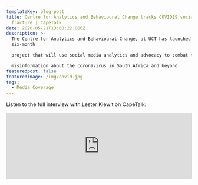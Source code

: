```yaml
---
templateKey: blog-post
title: Centre for Analytics and Behavioural Change tracks COVID19 social
  fracture | CapeTalk
date: 2020-05-21T13:08:22.866Z
description: >-
  The Centre for Analytics and Behavioural Change, at UCT has launched a
  six-month

  project that will use social media analytics and advocacy to combat the spread of

  misinformation about the coronavirus in South Africa and beyond.
featuredpost: false
featuredimage: /img/covid.jpg
tags:
  - Media Coverage
---
```

Listen to the full interview with Lester Kiewit on CapeTalk:

<iframe src="https://omny.fm/shows/capetalk-evenings/centre-for-analytics-and-behavioural-change-trac-1/embed?style=cover" frameborder="0" width="100%" height="180"></iframe>